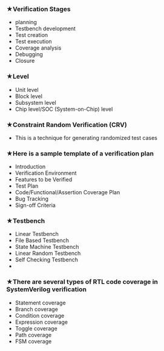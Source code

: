 ### ★Verification Stages   
* planning
* Testbench development
* Test creation
* Test execution
* Coverage analysis
* Debugging
* Closure
### ★Level
* Unit level
* Block level
* Subsystem level
* Chip level/SOC (System-on-Chip) level

### ★Constraint Random Verification (CRV)
* This is a technique for generating randomized test cases
  
### ★Here is a sample template of a verification plan
* Introduction
* Verification Environment
* Features to be Verified
* Test Plan
* Code/Functional/Assertion Coverage Plan
* Bug Tracking
* Sign-off Criteria

### ★Testbench
* Linear Testbench
* File Based Testbench
* State Machine Testbench
* Linear Random Testbench
* Self Checking Testbench
* 
### ★There are several types of RTL code coverage in SystemVerilog verification
* Statement coverage
* Branch coverage
* Condition coverage
* Expression coverage
* Toggle coverage
* Path coverage
* FSM coverage


